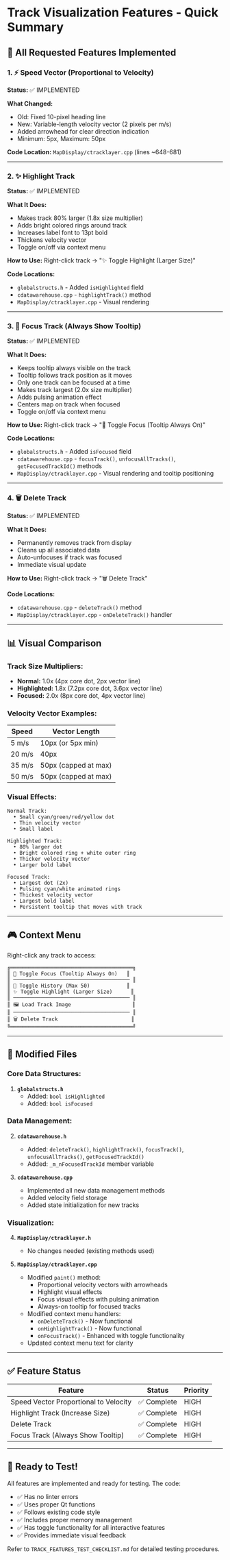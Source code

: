 # Track Visualization Features - Quick Summary

## 🎯 All Requested Features Implemented

### 1. ⚡ Speed Vector (Proportional to Velocity)
**Status:** ✅ IMPLEMENTED

**What Changed:**
- Old: Fixed 10-pixel heading line
- New: Variable-length velocity vector (2 pixels per m/s)
- Added arrowhead for clear direction indication
- Minimum: 5px, Maximum: 50px

**Code Location:** `MapDisplay/ctracklayer.cpp` (lines ~648-681)

---

### 2. ✨ Highlight Track
**Status:** ✅ IMPLEMENTED

**What It Does:**
- Makes track 80% larger (1.8x size multiplier)
- Adds bright colored rings around track
- Increases label font to 13pt bold
- Thickens velocity vector
- Toggle on/off via context menu

**How to Use:** Right-click track → "✨ Toggle Highlight (Larger Size)"

**Code Locations:**
- `globalstructs.h` - Added `isHighlighted` field
- `cdatawarehouse.cpp` - `highlightTrack()` method
- `MapDisplay/ctracklayer.cpp` - Visual rendering

---

### 3. 🎯 Focus Track (Always Show Tooltip)
**Status:** ✅ IMPLEMENTED

**What It Does:**
- Keeps tooltip always visible on the track
- Tooltip follows track position as it moves
- Only one track can be focused at a time
- Makes track largest (2.0x size multiplier)
- Adds pulsing animation effect
- Centers map on track when focused
- Toggle on/off via context menu

**How to Use:** Right-click track → "🎯 Toggle Focus (Tooltip Always On)"

**Code Locations:**
- `globalstructs.h` - Added `isFocused` field
- `cdatawarehouse.cpp` - `focusTrack()`, `unfocusAllTracks()`, `getFocusedTrackId()` methods
- `MapDisplay/ctracklayer.cpp` - Visual rendering and tooltip positioning

---

### 4. 🗑️ Delete Track
**Status:** ✅ IMPLEMENTED

**What It Does:**
- Permanently removes track from display
- Cleans up all associated data
- Auto-unfocuses if track was focused
- Immediate visual update

**How to Use:** Right-click track → "🗑️ Delete Track"

**Code Locations:**
- `cdatawarehouse.cpp` - `deleteTrack()` method
- `MapDisplay/ctracklayer.cpp` - `onDeleteTrack()` handler

---

## 📊 Visual Comparison

### Track Size Multipliers:
- **Normal:** 1.0x (4px core dot, 2px vector line)
- **Highlighted:** 1.8x (7.2px core dot, 3.6px vector line)
- **Focused:** 2.0x (8px core dot, 4px vector line)

### Velocity Vector Examples:
| Speed | Vector Length |
|-------|--------------|
| 5 m/s | 10px (or 5px min) |
| 20 m/s | 40px |
| 35 m/s | 50px (capped at max) |
| 50 m/s | 50px (capped at max) |

### Visual Effects:
```
Normal Track:
  • Small cyan/green/red/yellow dot
  • Thin velocity vector
  • Small label

Highlighted Track:
  • 80% larger dot
  • Bright colored ring + white outer ring
  • Thicker velocity vector
  • Larger bold label

Focused Track:
  • Largest dot (2x)
  • Pulsing cyan/white animated rings
  • Thickest velocity vector
  • Largest bold label
  • Persistent tooltip that moves with track
```

---

## 🎮 Context Menu

Right-click any track to access:

```
╔════════════════════════════════════════╗
║ 🎯 Toggle Focus (Tooltip Always On)   ║
║ ────────────────────────────────────── ║
║ 📍 Toggle History (Max 50)            ║
║ ✨ Toggle Highlight (Larger Size)      ║
║ ────────────────────────────────────── ║
║ 🖼️ Load Track Image                    ║
║ ────────────────────────────────────── ║
║ 🗑️ Delete Track                        ║
╚════════════════════════════════════════╝
```

---

## 📁 Modified Files

### Core Data Structures:
1. **`globalstructs.h`**
   - Added: `bool isHighlighted`
   - Added: `bool isFocused`

### Data Management:
2. **`cdatawarehouse.h`**
   - Added: `deleteTrack()`, `highlightTrack()`, `focusTrack()`, `unfocusAllTracks()`, `getFocusedTrackId()`
   - Added: `_m_nFocusedTrackId` member variable

3. **`cdatawarehouse.cpp`**
   - Implemented all new data management methods
   - Added velocity field storage
   - Added state initialization for new tracks

### Visualization:
4. **`MapDisplay/ctracklayer.h`**
   - No changes needed (existing methods used)

5. **`MapDisplay/ctracklayer.cpp`**
   - Modified `paint()` method:
     - Proportional velocity vectors with arrowheads
     - Highlight visual effects
     - Focus visual effects with pulsing animation
     - Always-on tooltip for focused tracks
   - Modified context menu handlers:
     - `onDeleteTrack()` - Now functional
     - `onHighlightTrack()` - Now functional
     - `onFocusTrack()` - Enhanced with toggle functionality
   - Updated context menu text for clarity

---

## ✅ Feature Status

| Feature | Status | Priority |
|---------|--------|----------|
| Speed Vector Proportional to Velocity | ✅ Complete | HIGH |
| Highlight Track (Increase Size) | ✅ Complete | HIGH |
| Delete Track | ✅ Complete | HIGH |
| Focus Track (Always Show Tooltip) | ✅ Complete | HIGH |

---

## 🚀 Ready to Test!

All features are implemented and ready for testing. The code:
- ✅ Has no linter errors
- ✅ Uses proper Qt functions
- ✅ Follows existing code style
- ✅ Includes proper memory management
- ✅ Has toggle functionality for all interactive features
- ✅ Provides immediate visual feedback

Refer to `TRACK_FEATURES_TEST_CHECKLIST.md` for detailed testing procedures.
